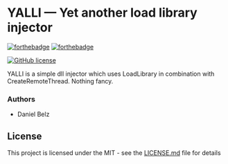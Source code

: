 # YALLI — Yet another load library injector
[![forthebadge](https://forthebadge.com/images/badges/made-with-c-sharp.svg)](https://forthebadge.com)
[![forthebadge](https://forthebadge.com/images/badges/built-with-love.svg)](https://forthebadge.com)

[![GitHub license](https://img.shields.io/github/license/dbelz/YALLI.svg)](https://github.com/dbelz/YALLI/blob/master/LICENSE.md)


YALLI is a simple dll injector which uses LoadLibrary in combination with CreateRemoteThread. Nothing fancy.

### Authors

- Daniel Belz

## License

This project is licensed under the MIT - see the [LICENSE.md](LICENSE.md) file for details

